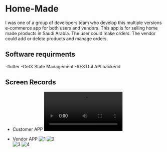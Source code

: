 # Home-Made
I was one of a group of developers team who develop this multiple versions e-commerce app for both users and vendors. This app is for selling home made     products in Saudi Arabia. The user could make orders. The vendor could add or delete products and manage orders.

 ## Software requirments
   -flutter 
   -GetX State Management
   -RESTful API backend


  ## Screen Records
  * Customer APP
  <video src=" https://user-images.githubusercontent.com/47029136/158963832-4ea1812a-ffa5-4daf-8698-4e86d6985136.mp4" width=250/></video>
  
  * Vendor APP
  ![1](https://user-images.githubusercontent.com/47029136/158963862-7c429c5a-9e0d-4aa4-80ec-b1d81007e9cf.png)
  ![2](https://user-images.githubusercontent.com/47029136/158963749-4fd788fb-887a-4c5e-a1a6-31d353efcbbe.png)     
  ![3](https://user-images.githubusercontent.com/47029136/158963859-413a2fe6-2c71-44ad-9c72-3fed5de73541.png)
  ![4](https://user-images.githubusercontent.com/47029136/158963764-2f635a3f-1d84-4863-9f20-5ee3312ad766.png)

